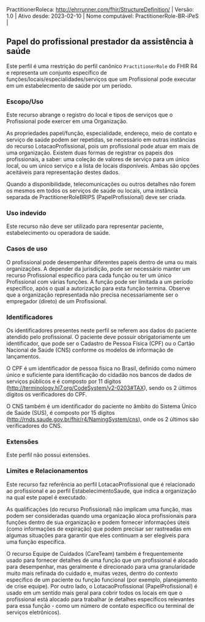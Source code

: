 
PractitionerRoleca: http://ehrrunner.com/fhir/StructureDefinition/
| Versão: 1.0 |
 Ativo desde: 2023-02-10    | Nome computável: PractitionerRole-BR-iPeS |      
              
                                
                                                    

## Papel do profissional prestador da assistência à saúde

Este perfil é uma rrestrição do perfil canônico `PractitionerRole` do FHIR R4 e representa um conjunto específico de funções/locais/especialidades/serviços que um Profissional pode executar em um estabelecmento de saúde por um período.

### Escopo/Uso

Este recurso abrange o registro do local e tipos de serviços que o Profissional pode exercer em uma Organização.

As propriedades papel/função, especialidade, endereço, meio de contato e serviço de saúde podem ser repetidas, se necessário em outras instâncias do recurso LotacaoProfissional, pois um profissional pode atuar em mais de uma organização. Existem duas formas de registrar os papeis dos profissionais, a saber: uma coleção de valores de serviço para um único local, ou um único serviço e a lista de locais disponíveis. Ambas são opções aceitáveis ​​para representação destes dados.

Quando a disponibilidade, telecomunicações ou outros detalhes não forem os mesmos em todos os serviços de saúde ou locais, uma instância separada de PractitionerRoleBRIPS (PapelProfissional) deve ser criada.

### Uso indevido

Este recurso não deve ser utilizado para representar paciente, estabelecimento ou operadora de saúde.

### Casos de uso

O profissional pode desempenhar diferentes papeis dentro de uma ou mais organizações. A depender da jurisdição, pode ser necessário manter um recurso Profissional específico para cada função ou ter um único Profissional com várias funções. A função pode ser limitada a um período específico, após o qual a autorização para esta função termina. Observe que a organização representada não precisa necessariamente ser o empregador (direto) de um Profissional.

### Identificadores

Os identificadores presentes neste perfil se referem aos dados do paciente atendido pelo profissional. O paciente deve possuir obrigatoriamente um identificador, que pode ser o Cadastro de Pessoa Física (CPF) ou o Cartão Nacional de Saúde (CNS) conforme os modelos de informação de lançamentos.

O CPF é um identificador de pessoa física no Brasil, definido como número único e suficiente para identificação do cidadão nos bancos de dados de serviços públicos e é composto por 11 dígitos (http://terminology.hl7.org/CodeSystem/v2-0203#TAX), sendo os 2 últimos dígitos os verificadores do CPF.

O CNS também é um identificador do paciente no âmbito do Sistema Único de Saúde (SUS), é composto por 15 dígitos (http://rnds.saude.gov.br/fhir/r4/NamingSystem/cns), onde os 2 últimos são verificadores do CNS.

### Extensões

Este perfil não possui extensões.

### Limites e Relacionamentos

Este recurso faz referência ao perfil LotacaoProfissional que é relacionado ao profissional e ao perfil EstabelecimentoSaude, que indica a organização na qual este papel é executado.

As qualificações (do recurso Profissional) não implicam uma função, mas podem ser consideradas quando uma organização aloca profissionais para funções dentro de sua organização e podem fornecer informações úteis (como informações de expiração) que podem precisar ser rastreadas em algumas situações para garantir que eles continuam a ser elegíveis para uma função específica.

O recurso Equipe de Cuidados (CareTeam) também é frequentemente usado para fornecer detalhes de uma função que um profissional é alocado para desempenhar, mas geralmente é direcionado para uma granularidade muito mais refinada do cuidado e, muitas vezes, dentro do contexto específico de um paciente ou função funcional (por exemplo, planejamento de crise equipe). Por outro lado, o LotacaoProfissional (PapelProfissional) é usado em um sentido mais geral para cobrir todos os locais em que o profissional está alocado para trabalhar (e detalhes específicos relevantes para essa função - como um número de contato específico ou terminal de serviços eletrônicos).